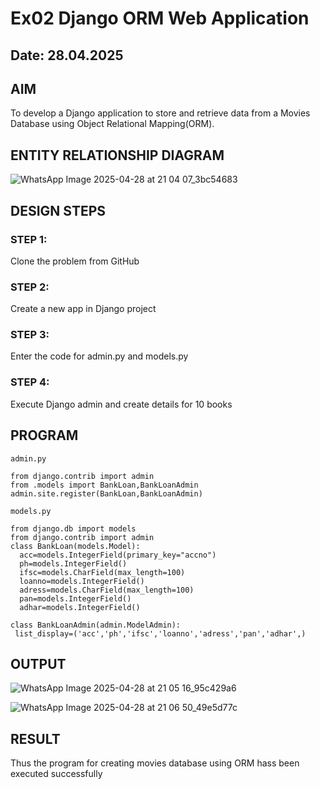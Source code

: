 # Ex02 Django ORM Web Application
## Date: 28.04.2025

## AIM
To develop a Django application to store and retrieve data from a Movies Database using Object Relational Mapping(ORM).

## ENTITY RELATIONSHIP DIAGRAM

![WhatsApp Image 2025-04-28 at 21 04 07_3bc54683](https://github.com/user-attachments/assets/35209927-c133-47bb-97d0-42305f20dfdc)



## DESIGN STEPS

### STEP 1:
Clone the problem from GitHub

### STEP 2:
Create a new app in Django project

### STEP 3:
Enter the code for admin.py and models.py

### STEP 4:
Execute Django admin and create details for 10 books

## PROGRAM
```
admin.py

from django.contrib import admin
from .models import BankLoan,BankLoanAdmin
admin.site.register(BankLoan,BankLoanAdmin)
```
```
models.py

from django.db import models
from django.contrib import admin 
class BankLoan(models.Model):
  acc=models.IntegerField(primary_key="accno")
  ph=models.IntegerField()
  ifsc=models.CharField(max_length=100)
  loanno=models.IntegerField()
  adress=models.CharField(max_length=100)
  pan=models.IntegerField()
  adhar=models.IntegerField()

class BankLoanAdmin(admin.ModelAdmin):
 list_display=('acc','ph','ifsc','loanno','adress','pan','adhar',)
```

## OUTPUT

![WhatsApp Image 2025-04-28 at 21 05 16_95c429a6](https://github.com/user-attachments/assets/69e381c9-abea-4599-9629-09f48e0e2575)

![WhatsApp Image 2025-04-28 at 21 06 50_49e5d77c](https://github.com/user-attachments/assets/8f14d879-570a-45dc-98cd-dbb76f184e09)



## RESULT
Thus the program for creating movies database using ORM hass been executed successfully
